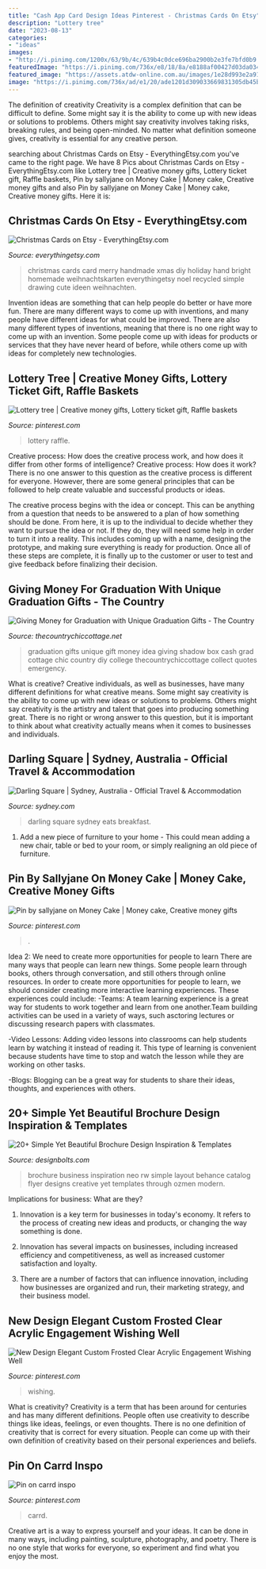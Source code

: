 ```yaml
---
title: "Cash App Card Design Ideas Pinterest - Christmas Cards On Etsy"
description: "Lottery tree"
date: "2023-08-13"
categories:
- "ideas"
images:
- "http://i.pinimg.com/1200x/63/9b/4c/639b4c0dce696ba2900b2e3fe7bfd0b9.jpg"
featuredImage: "https://i.pinimg.com/736x/e8/18/8a/e8188af00427d03da0348235a7403846.jpg"
featured_image: "https://assets.atdw-online.com.au/images/1e28d993e2a91b76ddb6721cf45ab520.jpeg?rect=111"
image: "https://i.pinimg.com/736x/ad/e1/20/ade1201d309033669831305db45bb336.jpg"
---
```



The definition of creativity
Creativity is a complex definition that can be difficult to define. Some might say it is the ability to come up with new ideas or solutions to problems. Others might say creativity involves taking risks, breaking rules, and being open-minded. No matter what definition someone gives, creativity is essential for any creative person.

	

		
searching about Christmas Cards on Etsy - EverythingEtsy.com you've came to the right page. We have 8 Pics about Christmas Cards on Etsy - EverythingEtsy.com like Lottery tree | Creative money gifts, Lottery ticket gift, Raffle baskets, Pin by sallyjane on Money Cake | Money cake, Creative money gifts and also Pin by sallyjane on Money Cake | Money cake, Creative money gifts. Here it is:
		
    
## Christmas Cards On Etsy - EverythingEtsy.com

<img loading=lazy src="https://www.everythingetsy.com/wp-content/uploads/2012/11/il_570xN.392180625_dzfq_thumb.jpg" onerror="this.onerror=null;this.src='https://tse3.mm.bing.net/th?id=OIP.fkLDrliD97TOmb26XKpc5QHaGk&amp;pid=15.1';" alt="Christmas Cards on Etsy - EverythingEtsy.com">

_Source: everythingetsy.com_

>christmas cards card merry handmade xmas diy holiday hand bright homemade weihnachtskarten everythingetsy noel recycled simple drawing cute ideen weihnachten. 

	

Invention ideas are something that can help people do better or have more fun. There are many different ways to come up with inventions, and many people have different ideas for what could be improved. There are also many different types of inventions, meaning that there is no one right way to come up with an invention. Some people come up with ideas for products or services that they have never heard of before, while others come up with ideas for completely new technologies.

    
## Lottery Tree | Creative Money Gifts, Lottery Ticket Gift, Raffle Baskets

<img loading=lazy src="http://i.pinimg.com/1200x/63/9b/4c/639b4c0dce696ba2900b2e3fe7bfd0b9.jpg" onerror="this.onerror=null;this.src='https://tse2.mm.bing.net/th?id=OIP.jajMzuCzBJnaYSDmA4Bj-AHaNK&amp;pid=15.1';" alt="Lottery tree | Creative money gifts, Lottery ticket gift, Raffle baskets">

_Source: pinterest.com_

>lottery raffle. 

	

Creative process: How does the creative process work, and how does it differ from other forms of intelligence?
Creative process: How does it work?
There is no one answer to this question as the creative process is different for everyone. However, there are some general principles that can be followed to help create valuable and successful products or ideas. 

The creative process begins with the idea or concept. This can be anything from a question that needs to be answered to a plan of how something should be done. From here, it is up to the individual to decide whether they want to pursue the idea or not. If they do, they will need some help in order to turn it into a reality. This includes coming up with a name, designing the prototype, and making sure everything is ready for production. Once all of these steps are complete, it is finally up to the customer or user to test and give feedback before finalizing their decision.

    
## Giving Money For Graduation With Unique Graduation Gifts - The Country

<img loading=lazy src="https://www.thecountrychiccottage.net/wp-content/uploads/2017/04/Giving-Money-for-Graduation-with-Unique-Graduation-Gifts-008.jpg" onerror="this.onerror=null;this.src='https://tse4.mm.bing.net/th?id=OIP.i_2qNtQQWGO1UT3LQMMSwQHaLH&amp;pid=15.1';" alt="Giving Money for Graduation with Unique Graduation Gifts - The Country">

_Source: thecountrychiccottage.net_

>graduation gifts unique gift money idea giving shadow box cash grad cottage chic country diy college thecountrychiccottage collect quotes emergency. 

	

What is creative?
Creative individuals, as well as businesses, have many different definitions for what creative means. Some might say creativity is the ability to come up with new ideas or solutions to problems. Others might say creativity is the artistry and talent that goes into producing something great. There is no right or wrong answer to this question, but it is important to think about what creativity actually means when it comes to businesses and individuals.

    
## Darling Square | Sydney, Australia - Official Travel &amp; Accommodation

<img loading=lazy src="https://assets.atdw-online.com.au/images/1e28d993e2a91b76ddb6721cf45ab520.jpeg?rect=111" onerror="this.onerror=null;this.src='https://tse2.mm.bing.net/th?id=OIP.GS8FT6QxfdTqGpjm-AL21wHaE7&amp;pid=15.1';" alt="Darling Square | Sydney, Australia - Official Travel &amp; Accommodation">

_Source: sydney.com_

>darling square sydney eats breakfast. 

	

1. Add a new piece of furniture to your home - This could mean adding a new chair, table or bed to your room, or simply realigning an old piece of furniture.

    
## Pin By Sallyjane On Money Cake | Money Cake, Creative Money Gifts

<img loading=lazy src="https://i.pinimg.com/originals/9b/06/b0/9b06b0ba4b8fefac1b634c4bc09e0cab.jpg" onerror="this.onerror=null;this.src='https://tse4.mm.bing.net/th?id=OIP.iji1_kiCrfMjSaqFfTxtxAHaJ4&amp;pid=15.1';" alt="Pin by sallyjane on Money Cake | Money cake, Creative money gifts">

_Source: pinterest.com_

>. 

	

Idea 2: We need to create more opportunities for people to learn
There are many ways that people can learn new things. Some people learn through books, others through conversation, and still others through online resources. In order to create more opportunities for people to learn, we should consider creating more interactive learning experiences. These experiences could include:
-Teams: A team learning experience is a great way for students to work together and learn from one another.Team building activities can be used in a variety of ways, such asctoring lectures or discussing research papers with classmates.

-Video Lessons: Adding video lessons into classrooms can help students learn by watching it instead of reading it. This type of learning is convenient because students have time to stop and watch the lesson while they are working on other tasks.

-Blogs: Blogging can be a great way for students to share their ideas, thoughts, and experiences with others.

    
## 20+ Simple Yet Beautiful Brochure Design Inspiration &amp; Templates

<img loading=lazy src="https://www.designbolts.com/wp-content/uploads/2013/04/Beautiful-business-brochure-design-ideas-2.jpg" onerror="this.onerror=null;this.src='https://tse3.mm.bing.net/th?id=OIP.9oqyIp5p0HUyNJWUPZotQAHaEs&amp;pid=15.1';" alt="20+ Simple Yet Beautiful Brochure Design Inspiration &amp; Templates">

_Source: designbolts.com_

>brochure business inspiration neo rw simple layout behance catalog flyer designs creative yet templates through ozmen modern. 

	

Implications for business: What are they?
1. Innovation is a key term for businesses in today's economy. It refers to the process of creating new ideas and products, or changing the way something is done.
2. Innovation has several impacts on businesses, including increased efficiency and competitiveness, as well as increased customer satisfaction and loyalty.

3. There are a number of factors that can influence innovation, including how businesses are organized and run, their marketing strategy, and their business model.

    
## New Design Elegant Custom Frosted Clear Acrylic Engagement Wishing Well

<img loading=lazy src="https://i.pinimg.com/736x/ad/e1/20/ade1201d309033669831305db45bb336.jpg" onerror="this.onerror=null;this.src='https://tse3.mm.bing.net/th?id=OIP.obs_vrpXIcPjfjPG4bzOmgHaIf&amp;pid=15.1';" alt="New Design Elegant Custom Frosted Clear Acrylic Engagement Wishing Well">

_Source: pinterest.com_

>wishing. 

	

What is creativity?
Creativity is a term that has been around for centuries and has many different definitions. People often use creativity to describe things like ideas, feelings, or even thoughts. There is no one definition of creativity that is correct for every situation. People can come up with their own definition of creativity based on their personal experiences and beliefs.

    
## Pin On Carrd Inspo

<img loading=lazy src="https://i.pinimg.com/736x/e8/18/8a/e8188af00427d03da0348235a7403846.jpg" onerror="this.onerror=null;this.src='https://tse3.mm.bing.net/th?id=OIP.pGUdRqM5IkscoSeirnTOJQHaNK&amp;pid=15.1';" alt="Pin on carrd inspo">

_Source: pinterest.com_

>carrd. 

	

Creative art is a way to express yourself and your ideas. It can be done in many ways, including painting, sculpture, photography, and poetry. There is no one style that works for everyone, so experiment and find what you enjoy the most.

